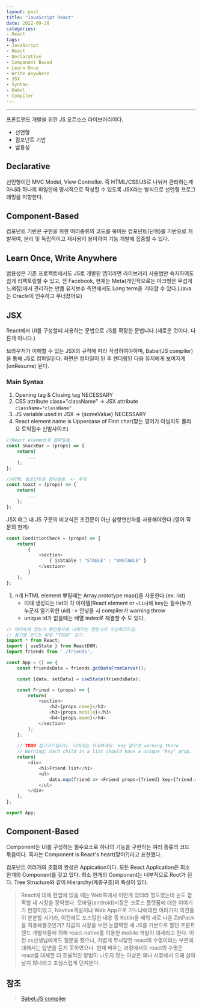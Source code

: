 ```yaml
---
layout: post
title: "JavaScript React"
date: 2022-09-28
categories:
- React
tags:
- JavaScript
- React
- Declarative
- Component Based
- Learn Once
- Write Anywhere
- JSX
- Syntax
- Babel
- Compiler
---
```


---

프론트앤드 개발을 위한 JS 오픈소스 라이브러리이다.

- 선언형
- 컴포넌트 기반
- 범용성

## Declarative

선언형이란 MVC Model, View Controller.
즉 HTML/CSS/JS로 나눠서 관리하는게 아니라 하나의 파일안에 명시적으로 작성할 수 있도록 JSX라는 방식으로 선언형 프로그래밍을 지향한다.

## Component-Based

컴포넌트 기반은 구현을 위한 여러종류의 코드를 묶어둔 컴포넌트(단위)를 기반으로 개발하여, 분리 및 독립적이고 재사용이 용이하여 기능 개발에 집중할 수 있다.

## Learn Once, Write Anywhere

범용성은 기존 프로젝트에서도 JS로 개발된 앱이라면 라이브러리 사용법만 숙지하여도 쉽게 리팩토링할 수 있고, 전 Facebook, 현재는 Meta(개인적으로는 마크형은 무섭게 느껴짐)에서 관리하는 만큼 유지보수 측면에서도 Long term을 기대할 수 있다.(Java는 Oracle이 인수하고 무너졌어요)

## JSX

React에서 UI를 구성할때 사용하는 문법으로 JS를 확장한 문법니다.(새로운 것이다. 다른게 아니다.)

브라우저가 이해할 수 있는 JSX의 규칙에 따라 작성하여야하며, Babel(JS compiler)을 통해 JS로 컴파일된다. 화면은 컴파일이 된 후 렌더링된 다음 유저에게 보여지게(onResume) 된다.

### Main Syntax

1. Opening tag & Closing tag NECESSARY
2. CSS attribute class="className" -> JSX attribute `className="className"`
3. JS variable used in JSX -> {someValue} NECESSARY
4. React element name is Uppercase of First char(맞는 영어가 아닐지도 몰라요 토익점수 신발사이즈)

```javascript
//React element로 컴파일됨.
const SnackBar = (props) => {
    return(
        ...
    );
};

//HTML 컴포넌트로 컴파일됨. <- 주의
const toast = (props) => {
    return(
        ...
    );
};
```

JSX 태그 내 JS 구문의 비교식은 조건문이 아닌 삼항연산자를 사용해야한다.(영어 작문의 한계)

```javascript
const ConditionCheck = (props) => {
    return(
        {
            <section>
                { isStable ? "STABLE" : "UNSTABLE" }
            </section>
        }
    );
};
```

1. n개 HTML element 뿌릴때는 Array.prototype.map()을 사용한다.(ex: list)
   - 이때 생성되는 list의 각 아이템(React element or `<li>`)에 key는 필수(누가 누군지 알기위한 uid) -> 안넣을 시 compiler가 warning throw
   - unique id가 없을때는 배열 index로 해결할 수 도 있다.

```javascript
// 머리속에 있는거 확인용으로 나머지는 만든거라 이상하코드임.
// 참고할 코드는 따로 "TODO" 표기
import * from React;
import { useState } from ReactDOM;
import friends from './friends';

const App = () => {
    const friendsData = friends.getDataFromServer();

    const [data, setData] = useState(friendsData);

    const Frined = (props) => {
        return(
            <section>
                <h2>{props.name}</h2>
                <h3>{props.mobile}</h3>
                <h4>{props.memo}</h4>
            </section>
        );
    };
    
    // TODO 참고코드입니다. 나머지는 무시하세요. key 없으면 warning thorw
    // Warning: Each child in a list should have a unique "key" prop.
    return(
        <div>
            <h1>Friend list</h1>
            <ul>
                data.map(friend => <Friend props={friend} key={friend.uid} />);
            </ul>
        </div> 
    );
};

export App;
```

## Component-Based

Component는 UI를 구성하는 필수요소로 하나의 기능을 구현하는 여러 종류의 코드 묶음이다. 혹자는 Component is React's heart(맞어?)라고 표현했다.

컴포넌트 여러개의 조합의 완성은 Appication이다. 모든 React Application은 최소 한개의 Component를 갖고 있다. 최소 한개의 Component는 내부적으로 Root가 된다. Tree Structure와 같이 Hierarchy(계층구조)의 특성이 있다.

> React에 대해 현업에 있을 때는 Web쪽에서 이런게 있더라 정도였는데 눈도 깜짝할 새 시장을 장악했다. 모바일(android)시장은 크로스 플랫폼에 대한 이야기가 한창이었고, Navtive개발이냐 Web App으로 가느냐에대한 여러가지 의견들이 분분할 시기라, 이전에도 포스팅한 내용 중 Kotlin을 배워 새로 나온 ZetPack을 적용해볼것인가? 지금의 시장을 보면 눈깜짝할 새 JS를 기본으로 깔던 프론트엔드 개발자들에 의해 react-native를 이용한 mobile 개발이 대세라고 한다. 이전 cs선생님에게도 질문을 했으나, 가볍게 무시당한 react의 수명이라는 부분에 대해서는 답변을 듣지 못하였으나. 현재 배우는 과정에서의 react의 수명은 react를 대체할 더 효율적인 방법이 나오지 않는 이상은 꽤나 시장에서 오래 살아 남지 않나라고 조심스럽게 던져본다.

## 참조

> [Babel:JS compiler](https://babeljs.io/)
